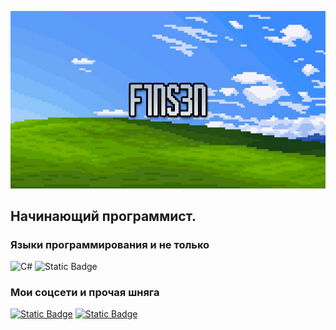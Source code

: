 [![Header](https://github.com/F1NS3N/F1NS3N/blob/main/assets/Github.png)](https://www.youtube.com/@f1ns3n)

## Начинающий программист.
### Языки программирования и не только
![C#](https://img.shields.io/badge/c%23-%23239120.svg?style=for-the-badge&logo=csharp)
![Static Badge](https://img.shields.io/badge/-Unity-1a2c13?style=for-the-badge&logo=Unity)

### Мои соцсети и прочая шняга
[![Static Badge](https://img.shields.io/badge/-youtube-1a2c13?style=for-the-badge&logo=Youtube&logoColor=dc0000)](https://www.youtube.com/@f1ns3n)
[![Static Badge](https://img.shields.io/badge/-discord-1a2c13?style=for-the-badge&logo=discord)](https://discordapp.com/users/763802019030499359/)
